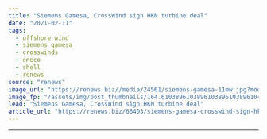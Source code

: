 ```yaml
---
title: "Siemens Gamesa, CrossWind sign HKN turbine deal"
date: "2021-02-11"
tags: 
  - offshore wind
  - siemens gamesa
  - crosswinds
  - eneco
  - shell
  - renews
source: "renews"
image_url: "https://renews.biz//media/24561/siemens-gamesa-11mw.jpg?mode=crop&width=770&heightratio=0.6103896103896103896103896104&slimmage=true"
image_fp: "/assets/img/post_thumbnails/164.6103896103896103896103896104&slimmage=true"
lead: "Siemens Gamesa, CrossWind sign HKN turbine deal"
article_url: "https://renews.biz/66403/siemens-gamesa-crosswind-sign-hkn-turbine-deal/"
---
```


---
